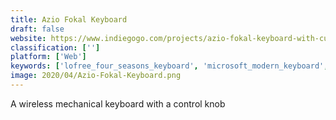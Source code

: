 ```yaml
---
title: Azio Fokal Keyboard
draft: false 
website: https://www.indiegogo.com/projects/azio-fokal-keyboard-with-customizable-control-knob
classification: ['']
platform: ['Web']
keywords: ['lofree_four_seasons_keyboard', 'microsoft_modern_keyboard', 'taptek', 'mytype_keyboard']
image: 2020/04/Azio-Fokal-Keyboard.png
---
```

A wireless mechanical keyboard with a control knob